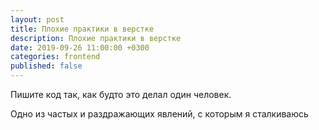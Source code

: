 ```yaml
---
layout: post
title: Плохие практики в верстке
description: Плохие практики в верстке
date: 2019-09-26 11:00:00 +0300
categories: frontend
published: false
---
```


<p>Пишите код так, как будто это делал один человек.</p>
<p>Одно из частых и раздражающих явлений, с которым я сталкиваюсь </p>